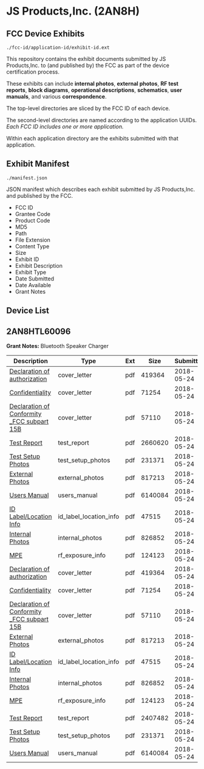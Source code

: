 # JS Products,Inc. (2AN8H)
## FCC Device Exhibits

```
./fcc-id/application-id/exhibit-id.ext
```

This repository contains the exhibit documents submitted by JS Products,Inc. to (and published by) the FCC as part of the device certification process.

These exhibits can include **internal photos**, **external photos**, **RF test reports**, **block diagrams**, **operational descriptions**, **schematics**, **user manuals**, and various **correspondence**.

The top-level directories are sliced by the FCC ID of each device.

The second-level directories are named according to the application UUIDs. *Each FCC ID includes one or more application.*

Within each application directory are the exhibits submitted with that application. 

## Exhibit Manifest

```
./manifest.json
```

JSON manifest which describes each exhibit submitted by JS Products,Inc. and published by the FCC.

- FCC ID
- Grantee Code
- Product Code
- MD5
- Path
- File Extension
- Content Type
- Size
- Exhibit ID
- Exhibit Description
- Exhibit Type
- Date Submitted
- Date Available
- Grant Notes

## Device List
## 2AN8HTL60096
**Grant Notes:** Bluetooth Speaker Charger

| Description | Type | Ext | Size | Submitted | Available |
| ----------- | ---- | --- | ---- | --------- | --------- |
| [Declaration of authorization](2AN8HTL60096/fecf4879af504195216e89f31f71c6f0/3862454.pdf) | cover_letter | pdf | 419364 | 2018-05-24 | 2018-05-29 |
| [Confidentiality](2AN8HTL60096/fecf4879af504195216e89f31f71c6f0/3862455.pdf) | cover_letter | pdf | 71254 | 2018-05-24 | 2018-05-29 |
| [Declaration of Conformity _FCC subpart 15B](2AN8HTL60096/fecf4879af504195216e89f31f71c6f0/3862456.pdf) | cover_letter | pdf | 57110 | 2018-05-24 | 2018-05-29 |
| [Test Report](2AN8HTL60096/fecf4879af504195216e89f31f71c6f0/3862457.pdf) | test_report | pdf | 2660620 | 2018-05-24 | 2018-05-29 |
| [Test Setup Photos](2AN8HTL60096/fecf4879af504195216e89f31f71c6f0/3862449.pdf) | test_setup_photos | pdf | 231371 | 2018-05-24 | 2018-09-01 |
| [External Photos](2AN8HTL60096/fecf4879af504195216e89f31f71c6f0/3862446.pdf) | external_photos | pdf | 817213 | 2018-05-24 | 2018-09-01 |
| [Users Manual](2AN8HTL60096/fecf4879af504195216e89f31f71c6f0/3862662.pdf) | users_manual | pdf | 6140084 | 2018-05-24 | 2018-09-01 |
| [ID Label/Location Info](2AN8HTL60096/fecf4879af504195216e89f31f71c6f0/3862448.pdf) | id_label_location_info | pdf | 47515 | 2018-05-24 | 2018-05-29 |
| [Internal Photos](2AN8HTL60096/fecf4879af504195216e89f31f71c6f0/3862447.pdf) | internal_photos | pdf | 826852 | 2018-05-24 | 2018-09-01 |
| [MPE](2AN8HTL60096/fecf4879af504195216e89f31f71c6f0/3862458.pdf) | rf_exposure_info | pdf | 124123 | 2018-05-24 | 2018-05-29 |
| [Declaration of authorization](2AN8HTL60096/bf8929913f30c9f1a8a4da18fc6410f8/3862454.pdf) | cover_letter | pdf | 419364 | 2018-05-24 | 2018-05-29 |
| [Confidentiality](2AN8HTL60096/bf8929913f30c9f1a8a4da18fc6410f8/3862455.pdf) | cover_letter | pdf | 71254 | 2018-05-24 | 2018-05-29 |
| [Declaration of Conformity _FCC subpart 15B](2AN8HTL60096/bf8929913f30c9f1a8a4da18fc6410f8/3862456.pdf) | cover_letter | pdf | 57110 | 2018-05-24 | 2018-05-29 |
| [External Photos](2AN8HTL60096/bf8929913f30c9f1a8a4da18fc6410f8/3862446.pdf) | external_photos | pdf | 817213 | 2018-05-24 | 2018-09-01 |
| [ID Label/Location Info](2AN8HTL60096/bf8929913f30c9f1a8a4da18fc6410f8/3862448.pdf) | id_label_location_info | pdf | 47515 | 2018-05-24 | 2018-05-29 |
| [Internal Photos](2AN8HTL60096/bf8929913f30c9f1a8a4da18fc6410f8/3862447.pdf) | internal_photos | pdf | 826852 | 2018-05-24 | 2018-09-01 |
| [MPE](2AN8HTL60096/bf8929913f30c9f1a8a4da18fc6410f8/3862458.pdf) | rf_exposure_info | pdf | 124123 | 2018-05-24 | 2018-05-29 |
| [Test Report](2AN8HTL60096/bf8929913f30c9f1a8a4da18fc6410f8/3862661.pdf) | test_report | pdf | 2407482 | 2018-05-24 | 2018-05-29 |
| [Test Setup Photos](2AN8HTL60096/bf8929913f30c9f1a8a4da18fc6410f8/3862449.pdf) | test_setup_photos | pdf | 231371 | 2018-05-24 | 2018-09-01 |
| [Users Manual](2AN8HTL60096/bf8929913f30c9f1a8a4da18fc6410f8/3862662.pdf) | users_manual | pdf | 6140084 | 2018-05-24 | 2018-09-01 |
